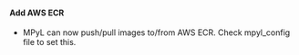 #### Add AWS ECR
- MPyL can now push/pull images to/from AWS ECR. Check mpyl_config file to set this.